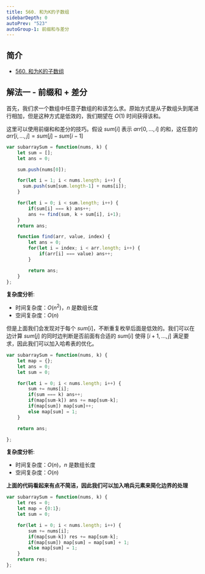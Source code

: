 ```yaml
---
title: 560. 和为K的子数组
sidebarDepth: 0
autoPrev: "523"
autoGroup-1: 前缀和与差分
---
```

## 简介
- [560. 和为K的子数组](https://leetcode-cn.com/problems/subarray-sum-equals-k/)


## 解法一 - 前缀和 + 差分
首先，我们求一个数组中任意子数组的和该怎么求。原始方式是从子数组头到尾进行相加，但是这种方式是低效的，我们期望在 $O(1)$ 时间获得该和。

这里可以使用前缀和和差分的技巧。假设 $sum[i]$ 表示 $arr[0,...,i]$ 的和，这任意的 $arr[i,...,j] = sum[j] - sum[i-1]$

```javascript
var subarraySum = function(nums, k) {
    let sum = [];
    let ans = 0;

    sum.push(nums[0]);

    for(let i = 1; i < nums.length; i++) {
      sum.push(sum[sum.length-1] + nums[i]);
    }

    for(let i = 0; i < sum.length; i++) {
        if(sum[i] === k) ans++;
        ans += find(sum, k + sum[i], i+1);
    }
    return ans;

    function find(arr, value, index) {
        let ans = 0;
        for(let i = index; i < arr.length; i++) {
            if(arr[i] === value) ans++;
        }

        return ans;
    } 
};
```

**复杂度分析**:
- 时间复杂度：$O(n^2)$，$n$ 是数组长度
- 空间复杂度：$O(n)$

但是上面我们会发现对于每个 $sum[i]$，不断重复枚举后面是低效的。我们可以在边计算 $sum[j]$ 的同时边判断是否前面有合适的 $sum[i]$ 使得 $[i+1, ... ,j]$ 满足要求，因此我们可以加入哈希表的优化。

```javascript
var subarraySum = function(nums, k) {
    let map = {};
    let ans = 0;
    let sum = 0;

    for(let i = 0; i < nums.length; i++) {
        sum += nums[i];
        if(sum === k) ans++;
        if(map[sum-k]) ans += map[sum-k];
        if(map[sum]) map[sum]++;
        else map[sum] = 1;
    }

    return ans;

};
```
**复杂度分析**:
- 时间复杂度：$O(n)$，$n$ 是数组长度
- 空间复杂度：$O(n)$


**上面的代码看起来有点不简洁，因此我们可以加入哨兵元素来简化边界的处理**

```javascript
var subarraySum = function(nums, k) {
    let res = 0;
    let map = {0:1};
    let sum = 0;

    for(let i = 0; i < nums.length; i++) {
        sum += nums[i];
        if(map[sum-k]) res += map[sum-k];
        if(map[sum]) map[sum] = map[sum] + 1;
        else map[sum] = 1;
    }
    return res;
};
```